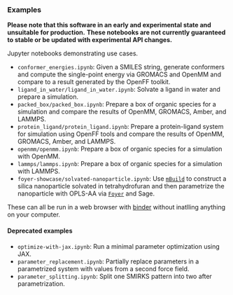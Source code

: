 ### Examples

**Please note that this software in an early and experimental state and unsuitable for production.**
**These notebooks are not currently guaranteed to stable or be updated with experimental API changes.**

Jupyter notebooks demonstrating use cases.

  * `conformer_energies.ipynb`: Given a SMILES string, generate conformers and compute the single-point energy via GROMACS and OpenMM and compare to a result generated by the OpenFF toolkit.
  * `ligand_in_water/ligand_in_water.ipynb`: Solvate a ligand in water and prepare a simulation.
  * `packed_box/packed_box.ipynb`: Prepare a box of organic species for a simulation and compare the
    results of OpenMM, GROMACS, Amber, and LAMMPS.
  * `protein_ligand/protein_ligand.ipynb`: Prepare a protein-ligand system for simulation using
    OpenFF tools and compare the results of OpenMM, GROMACS, Amber, and LAMMPS.
  * `openmm/openmm.ipynb`: Prepare a box of organic species for a simulation with OpenMM.
  * `lammps/lammps.ipynb`: Prepare a box of organic species for a simulation with LAMMPS.
  * `foyer-showcase/solvated-nanoparticle.ipynb`: Use [`mBuild`](https://mbuild.mosdef.org/) to
    construct a silica nanoparticle solvated in tetrahydrofuran and then parametrize the nanoparticle with OPLS-AA via [`Foyer`](https://foyer.mosdef.org/) and Sage.

These can all be run in a web browser with [binder](https://mybinder.org/v2/gh/openforcefield/openff-interchange/main?filepath=%2Fexamples%2F) without inatlling anything on your computer.

#### Deprecated examples
  * `optimize-with-jax.ipynb`: Run a minimal parameter optimization using JAX.
  * `parameter_replacement.ipynb`: Partially replace parameters in a parametrized system with values from a second force field.
  * `parameter_splitting.ipynb`: Split one SMIRKS pattern into two after parametrization.
